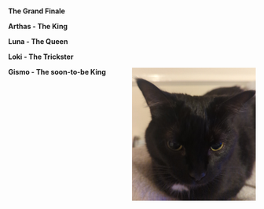 <p>
<br />
<strong>The Grand Finale</strong>
<br />
</p>
<p>
<strong>Arthas - The King</strong>
<br />
</p>
<p>
<strong>Luna - The Queen</strong>
<br />
</p>
<p>
<strong>Loki - The Trickster</strong>
<br />
</p>
<img src="/assets/img/loki.jpg" class="img-fluid z-depth-1 rounded-circle" width="50%" height="auto" alt="Loki the Trickster!" align="right" loading="eager" onerror="this.onerror=null; $('.responsive-img-srcset').remove();">
<p>
<strong>Gismo - The soon-to-be King</strong>
<br />
</p>
